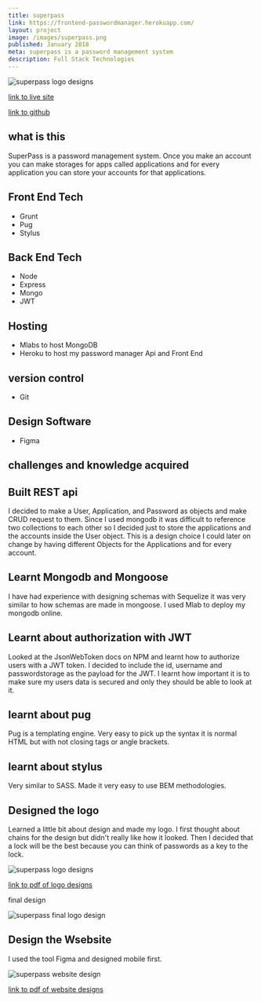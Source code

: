 ```yaml
---
title: superpass
link: https://frontend-passwordmanager.herokuapp.com/
layout: project
image: /images/superpass.png
published: January 2018
meta: superpass is a password management system
description: Full Stack Technologies
---
```


<div class="img-container">
  <img class="img-container__img" src="{{ site.baseurl }}/images/superpass.png" alt="superpass logo designs">
</div>

<p class="center">
  <a href="https://frontend-passwordmanager.herokuapp.com/">link to live site</a>
</p>

<p class="center">
  <a href="https://github.com/colorlessenergy/superpass">link to github</a>
</p>


## what is this

SuperPass is a password management system. Once you make an account you can make storages for apps called applications and for every application you can store your accounts for that applications.

## Front End Tech

* Grunt
* Pug
* Stylus

## Back End Tech

* Node
* Express
* Mongo
* JWT

## Hosting

* Mlabs to host MongoDB
* Heroku to host my password manager Api and Front End

## version control

* Git

## Design Software

* Figma


## challenges and knowledge acquired

## Built REST api

I decided to make a User, Application, and Password as objects and make CRUD request to them. Since I used mongodb it was difficult to reference two collections to each other so I decided just to store the applications and the accounts inside the User object. This is a design choice I could later on change by having different Objects for the Applications and for every account.

## Learnt Mongodb and Mongoose

I have had experience with designing schemas with Sequelize it was very similar to how schemas are made in mongoose. I used Mlab to deploy my mongodb online.

## Learnt about authorization with JWT

Looked at the JsonWebToken docs on NPM and learnt how to authorize users with a JWT token. I decided to include the id, username and passwordstorage as the payload for the JWT. I learnt how important it is to make sure my users data is secured and only they should be able to look at it.

## learnt about pug

Pug is a templating engine. Very easy to pick up the syntax it is normal HTML but with not closing tags or angle brackets.

## learnt about stylus

Very similar to SASS. Made it very easy to use BEM methodologies.


## Designed the logo

Learned a little bit about design and made my logo. I first thought about chains for the design but didn't really like how it looked. Then I decided that a lock will be the best because you can think of passwords as a key to the lock.

<div class="img-container">
  <img class="img-container__img" src="{{ site.baseurl }}/images/logo-design.png" alt="superpass logo designs">
</div>

<p class="center">
  <a href="{{ site.baseurl }}/pdf/superpasslogos.pdf"> link to pdf of logo designs </a>
</p>

final design

<div class="img-container">
  <img class="img-container__img" src="{{ site.baseurl }}/images/superpasslogo.svg" alt="superpass final logo design">
</div>


## Design the Wsebsite

I used the tool Figma and designed mobile first.

<div class="img-container">
  <img class="img-container__img" src="{{ site.baseurl }}/images/website-design.png" alt="superpass website design">
</div>



<p class="center">
  <a href="{{ site.baseurl }}/pdf/superpass-website.pdf"> link to pdf of website designs </a>
</p>
